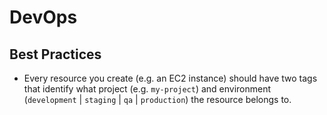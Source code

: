 # DevOps
## Best Practices
- Every resource you create (e.g. an EC2 instance) should have two tags that identify what project (e.g. `my-project`) and environment (`development` | `staging` | `qa` | `production`) the resource belongs to.
